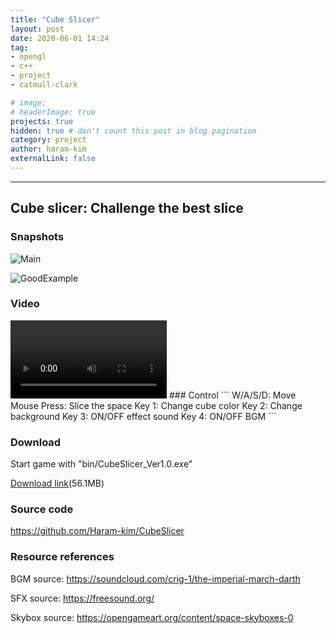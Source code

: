 ```yaml
---
title: "Cube Slicer"
layout: post
date: 2020-06-01 14:24
tag: 
- opengl
- c++
- project
- catmull-clark

# image: 
# headerImage: true
projects: true
hidden: true # don't count this post in blog pagination
category: project
author: haram-kim
externalLink: false
---
```



---
## Cube slicer: Challenge the best slice

### Snapshots
 ![Main][1]

 ![GoodExample][2]

### Video

<video controls width="250">

    <source src="https://larr.snu.ac.kr/haramkim/CubeSlicer/Cube_Slicer.mp4"
            type="video/mp4">
</video>
### Control
```
W/A/S/D: Move
Mouse Press: Slice the space
Key 1: Change cube color
Key 2: Change background
Key 3: ON/OFF effect sound
Key 4: ON/OFF BGM
```

### Download

Start game with "bin/CubeSlicer_Ver1.0.exe"

 [Download link](https://larr.snu.ac.kr/haramkim/CubeSlicer_Ver1.0.zip)(56.1MB)
 
### Source code
https://github.com/Haram-kim/CubeSlicer
 
### Resource references

BGM source: https://soundcloud.com/crig-1/the-imperial-march-darth 

SFX source: https://freesound.org/ 

Skybox source: https://opengameart.org/content/space-skyboxes-0

[1]: https://larr.snu.ac.kr/haramkim/CubeSlicer/CubeSlicer_main.png
[2]: https://larr.snu.ac.kr/haramkim/CubeSlicer/CubeSlicer.png

